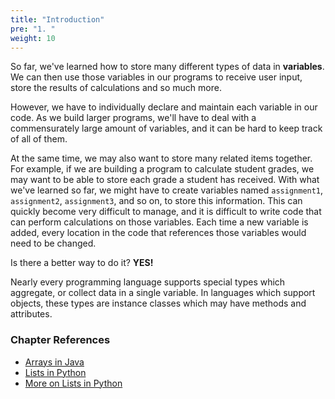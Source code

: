 ```yaml
---
title: "Introduction"
pre: "1. "
weight: 10
---
```


So far, we've learned how to store many different types of data in **variables**. We can then use those variables in our programs to receive user input, store the results of calculations and so much more.

However, we have to individually declare and maintain each variable in our code. As we build larger programs, we'll have to deal with a commensurately large amount of variables, and it can be hard to keep track of all of them.

At the same time, we may also want to store many related items together. For example, if we are building a program to calculate student grades, we may want to be able to store each grade a student has received. With what we've learned so far, we might have to create variables named `assignment1`, `assignment2`, `assignment3`, and so on, to store this information. This can quickly become very difficult to manage, and it is difficult to write code that can perform calculations on those variables. Each time a new variable is added, every location in the code that references those variables would need to be changed.

Is there a better way to do it? **YES!**

Nearly every programming language supports special types which aggregate, or collect data in a single variable.  In languages which support objects, these types are instance classes which may have methods and attributes.


### Chapter References

- [Arrays in Java](https://docs.oracle.com/javase/tutorial/java/nutsandbolts/arrays.html)
- [Lists in Python](https://docs.python.org/3/tutorial/introduction.html#lists)
- [More on Lists in Python](https://docs.python.org/3/tutorial/datastructures.html?highlight=lists#more-on-lists)